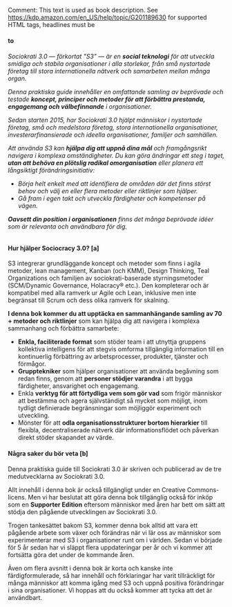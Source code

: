 Comment: This text is used as book description. See https://kdp.amazon.com/en_US/help/topic/G201189630 for supported HTML tags, headlines must be <h4> to <h6>

Sociokrati 3.0 — förkortat "S3" — är en **social teknologi** för att utveckla smidiga och stabila organisationer i alla storlekar, från små nystartade företag till stora internationella nätverk och samarbeten mellan många organ.

Denna praktiska guide innehåller en omfattande samling av beprövade och testade **koncept, principer och metoder för att förbättra prestanda, engagemang och välbefinnande** i organisationer.

Sedan starten 2015, har Sociokrati 3.0 hjälpt människor i nystartade företag, små och medelstora företag, stora internationella organisationer, investerarfinansierade och ideella organisationer, familjer och samhällen.

Att använda S3 kan **hjälpa dig att uppnå dina mål** och framgångsrikt navigera i komplexa omständigheter. Du kan göra ändringar ett steg i taget, **utan att behöva en plötslig radikal omorganisation** eller planera ett långsiktigt förändringsinitiativ:

-   Börja helt enkelt med att identifiera de områden där det finns störst behov och välj en eller flera metoder eller riktlinjer som hjälper.
-   Gå fram i egen takt och utveckla färdigheter och kompetenser på vägen.

**Oavsett din position i organisationen** finns det många beprövade idéer som är relevanta och användbara för dig.

#### Hur hjälper Sociocracy 3.0? [a]

S3 integrerar grundläggande koncept och metoder som finns i agila metoder, lean management, Kanban (och KMM), Design Thinking, Teal Organizations och familjen av sociokrati-baserade styrningsmetoder (SCM/Dynamic Governance, Holacracy® etc.). Den kompleterar och är kompatibel med alla ramverk ur Agile och Lean, inklusive men inte begränsat till Scrum och dess olika ramverk för skalning.

**I denna bok kommer du att upptäcka en sammanhängande samling av 70 + metoder och riktlinjer** som kan hjälpa dig att navigera i komplexa sammanhang och förbättra samarbete:

-   **Enkla, faciliterade format** som stöder team i att utnyttja gruppens kollektiva intelligens för att stegvis omforma tillgänglig information till en kontinuerlig förbättring av arbetsprocesser, produkter, tjänster och förmågor.
-   **Grupptekniker** som hjälper organisationer att använda begåvning som redan finns, genom att **personer stödjer varandra** i att bygga färdigheter, ansvarighet och engagemang.
-   Enkla **verktyg för att förtydliga vem som gör vad** som frigör människor att bestämma och agera självständigt så mycket som möjligt, inom tydligt definierade begränsningar som möjliggör experiment och utveckling.
-   Mönster för att **odla organisationsstrukturer bortom hierarkier** till flexibla, decentraliserade nätverk där informationsflödet och påverkan direkt stöder skapandet av värde.

#### Några saker du bör veta [b]

Denna praktiska guide till Sociokrati 3.0 är skriven och publicerad av de tre medutvecklarna av Sociokrati 3.0.

Allt innehåll i denna bok är också tillgängligt under en Creative Commons-licens. Men vi har beslutat att göra denna bok tillgänglig också för inköp som en **Supporter Edition** eftersom människor med åren har bett om sätt att stödja den pågående utvecklingen av Sociokrati 3.0.

Trogen tankesättet bakom S3, kommer denna bok alltid att vara ett pågående arbete som växer och förändras när vi lär oss av människor som experimenterar med S3 i organisationer runt om i världen. Sedan vi började för 5 år sedan har vi släppt flera uppdateringar per år och vi kommer att fortsätta göra det under de kommande åren.

Även om flera avsnitt i denna bok är korta och kanske inte färdigformulerade, så har innehåll och förklaringar har varit tillräckligt för många människor att komma igång med S3 och uppnå positiva förändringar i sina organisationer. Vi hoppas att du också kommer att tycka att det är användbart.
